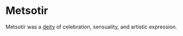 # Metsotir

<meta property="og:description" content="Metsotir was a deity of celebration, sensuality, and artistic expression.">

Metsotir was a [deity](../../introduction.md) of celebration, sensuality, and artistic expression.